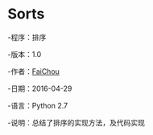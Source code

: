 # Sorts


-程序：排序

-版本：1.0

-作者：[FaiChou](http://faichou.space)

-日期：2016-04-29

-语言：Python 2.7 

-说明：总结了排序的实现方法，及代码实现

